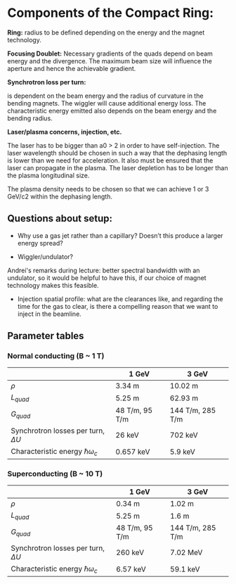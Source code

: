 # Components of the Compact Ring:

**Ring:**
radius to be defined depending on the energy and the magnet technology.

**Focusing Doublet:**
Necessary gradients of the quads depend on beam energy and the divergence. The maximum beam size will influence the aperture and hence the achievable gradient.

**Synchrotron loss per turn:**

is dependent on the beam energy and the radius of curvature in the bending magnets. The wiggler will cause additional energy loss. The characteristic energy emitted also depends on the beam energy and the bending radius.

**Laser/plasma concerns, injection, etc.**  

The laser has to be bigger than a0 > 2 in order to have self-injection. The laser wavelength should be chosen in such a way that the dephasing length is lower than we need for acceleration. It also must be ensured that the laser can propagate in the plasma.  The laser depletion has to be longer than the plasma longitudinal size.

The plasma density needs to be chosen so that we can achieve 1 or 3 GeV/c2 within the dephasing length. 

## Questions about setup:

* Why use a gas jet rather than a capillary? Doesn’t this produce a larger energy spread? 

* Wiggler/undulator?

Andrei's remarks during lecture: better spectral bandwidth with an undulator, so it would be helpful to have this, if our choice of magnet technology makes this feasible.

* Injection spatial profile: what are the clearances like, and regarding the time for the gas to clear, is there a compelling reason that we want to inject in the beamline.

## Parameter tables
### Normal conducting (B ~ 1 T)
|                                          | 1 GeV                | 3 GeV                |
|------------------------------------------|----------------------|----------------------|
| $\rho$                                   | 3.34 m               | 10.02 m              |
| $L_{quad}$                               | 5.25 m               | 62.93 m              |
| $G_{quad}$                               | 48 T/m, 95 T/m       | 144 T/m, 285 T/m     |
| Synchrotron losses per turn, $\Delta U$  | 26 keV               | 702 keV              | 
| Characteristic energy $\hbar \omega_c$   | 0.657 keV            | 5.9 keV              |


### Superconducting (B ~ 10 T)
|                                          | 1 GeV                | 3 GeV                |
|------------------------------------------|----------------------|----------------------|
| $\rho$                                   | 0.34 m               | 1.02 m               |
| $L_{quad}$                               | 5.25 m               | 1.6 m                |
| $G_{quad}$                               | 48 T/m, 95 T/m       | 144 T/m, 285 T/m     |
| Synchrotron losses per turn, $\Delta U$  | 260 keV              | 7.02 MeV             | 
| Characteristic energy $\hbar \omega_c$   | 6.57 keV             | 59.1 keV             |
